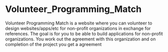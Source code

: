 # Volunteer_Programming_Match

Volunteer Programming Match is a website where you can volunteer to design websites/apps/etc for non-profit organizations in exchange for references. 
The goal is for you to be able to build applications for non-profit organizations. You work out the agreement with this organization and on completion of the project you get a agreement
